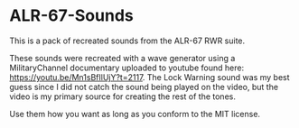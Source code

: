 # ALR-67-Sounds
This is a pack of recreated sounds from the ALR-67 RWR suite.

These sounds were recreated with a wave generator using a MilitaryChannel documentary uploaded to youtube found here: https://youtu.be/Mn1sBfIlUjY?t=2117.
The Lock Warning sound was my best guess since I did not catch the sound being played on the video, but the video is my primary source for creating the rest of the tones.

Use them how you want as long as you conform to the MIT license.
